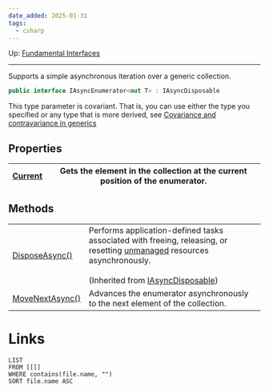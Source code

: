 ```yaml
---
date_added: 2025-01-31
tags:
  - csharp
---
```

Up: [Fundamental Interfaces](Fundamental%20Interfaces.md)
___
  Supports a simple asynchronous iteration over a generic collection. 
  ```csharp
 public interface IAsyncEnumerator<out T> : IAsyncDisposable
 ```
This type parameter is covariant. That is, you can use either the type you specified or any type that is more derived, see [Covariance and contravariance in generics](Covariance%20and%20contravariance%20in%20generics.md)

## Properties

| [Current](https://learn.microsoft.com/en-us/dotnet/api/system.collections.generic.iasyncenumerator-1.current?view=net-9.0#system-collections-generic-iasyncenumerator-1-current) | Gets the element in the collection at the current position of the enumerator. |
| -------------------------------------------------------------------------------------------------------------------------------------------------------------------------------- | ----------------------------------------------------------------------------- |

## Methods

|   |   |
|---|---|
|[DisposeAsync()](https://learn.microsoft.com/en-us/dotnet/api/system.iasyncdisposable.disposeasync?view=net-9.0#system-iasyncdisposable-disposeasync)|Performs application-defined tasks associated with freeing, releasing, or resetting [unmanaged](Unmanaged.md) resources asynchronously.<br><br>(Inherited from [IAsyncDisposable](https://learn.microsoft.com/en-us/dotnet/api/system.iasyncdisposable?view=net-9.0))|
|[MoveNextAsync()](https://learn.microsoft.com/en-us/dotnet/api/system.collections.generic.iasyncenumerator-1.movenextasync?view=net-9.0#system-collections-generic-iasyncenumerator-1-movenextasync)|Advances the enumerator asynchronously to the next element of the collection.|

# Links
```dataview
LIST
FROM [[]]
WHERE contains(file.name, "")
SORT file.name ASC
```
